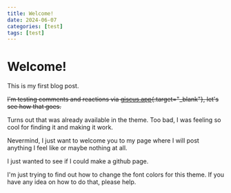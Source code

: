 ```yaml
---
title: Welcome!
date: 2024-06-07
categories: [test]
tags: [test]
---
```


# Welcome!
This is my first blog post.

~~I'm testing comments and reactions via [giscus.app](https://giscus.app/){:target="_blank"}, let's see how that goes.~~

Turns out that was already available in the theme. Too bad, I was feeling so cool for finding it and making it work.

Nevermind, I just want to welcome you to my page where I will post anything I feel like or maybe nothing at all.

I just wanted to see if I could make a github page.

I'm just trying to find out how to change the font colors for this theme. If you have any idea on how to do that, please help.